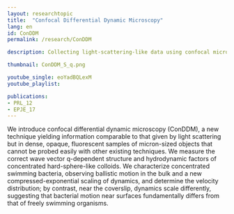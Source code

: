 ```yaml
---
layout: researchtopic
title:  "Confocal Differential Dynamic Microscopy"
lang: en
id: ConDDM
permalink: /research/ConDDM

description: Collecting light-scattering-like data using confocal microscopy.

thumbnail: ConDDM_S_q.png

youtube_single: eoYadBQLexM
youtube_playlist: 

publications:
- PRL_12
- EPJE_17
---
```

We introduce confocal differential dynamic microscopy (ConDDM), a new technique yielding information comparable to that given by light scattering but in dense, opaque, fluorescent samples of micron-sized objects that cannot be probed easily with other existing techniques. We measure the correct wave vector q-dependent structure and hydrodynamic factors of concentrated hard-sphere-like colloids. We characterize concentrated swimming bacteria, observing ballistic motion in the bulk and a new compressed-exponential scaling of dynamics, and determine the velocity distribution; by contrast, near the coverslip, dynamics scale differently, suggesting that bacterial motion near surfaces fundamentally differs from that of freely swimming organisms.
